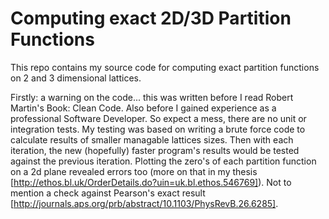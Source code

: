 Computing exact 2D/3D Partition Functions
===================

This repo contains my source code for computing exact partition functions on 2 and 3 dimensional lattices. 

Firstly: a warning on the code... this was written before I read Robert Martin's Book: Clean Code. Also before I gained  experience as a professional Software Developer. So expect a mess, there are no unit or integration tests. My testing was based on writing a brute force code to calculate results of smaller managable lattices sizes. Then with each iteration, the new (hopefully) faster program's results would be tested against the previous iteration. Plotting the zero's of each partition function on a 2d plane revealed errors too (more on that in my thesis [http://ethos.bl.uk/OrderDetails.do?uin=uk.bl.ethos.546769]). Not to mention a check against Pearson's exact result [http://journals.aps.org/prb/abstract/10.1103/PhysRevB.26.6285].


